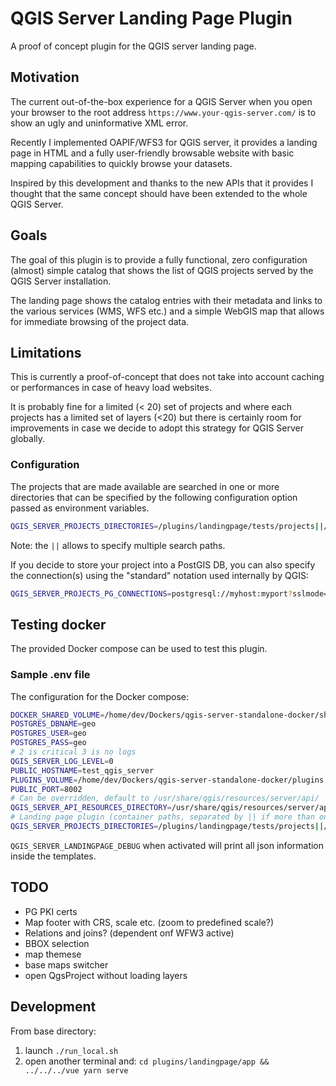 # QGIS Server Landing Page Plugin

A proof of concept plugin for the QGIS server landing page.

## Motivation

The current out-of-the-box experience for a QGIS Server when you open your browser
to the root address `https://www.your-qgis-server.com/` is to show an ugly and
uninformative XML error.

Recently I implemented OAPIF/WFS3 for QGIS server, it provides a landing page in HTML
and a fully user-friendly browsable website with basic mapping capabilities to quickly
browse your datasets.

Inspired by this development and thanks to the new APIs that it provides I thought
that the same concept should have been extended to the whole QGIS Server.

## Goals

The goal of this plugin is to provide a fully functional, zero configuration (almost)
simple catalog that shows the list of QGIS projects served by the QGIS Server installation.

The landing page shows the catalog entries with their metadata and links to the
various services (WMS, WFS etc.) and a simple WebGIS map that allows for immediate
browsing of the project data.

## Limitations

This is currently a proof-of-concept that does not take into account caching or performances
in case of heavy load websites.

It is probably fine for a limited  (< 20) set of projects and where each projects has a
limited set of layers (<20) but there is certainly room for improvements in case we decide
to adopt this strategy for QGIS Server globally.


### Configuration

The projects that are made available are searched in one or more directories that
can be specified by the following configuration option passed as environment variables.


```bash
QGIS_SERVER_PROJECTS_DIRECTORIES=/plugins/landingpage/tests/projects||/plugins/landingpage/tests/projects2
```

Note: the `||` allows to specify multiple search paths.

If you decide to store your project into a PostGIS DB, you can also specify
the connection(s) using the "standard" notation used internally by QGIS:

```bash
QGIS_SERVER_PROJECTS_PG_CONNECTIONS=postgresql://myhost:myport?sslmode=disable&dbname=landing_page_test&schema=public&username=elpaso&password=mypassword
```


## Testing docker

The provided Docker compose can be used to test this plugin.

### Sample .env file

The configuration for the Docker compose:


```bash
DOCKER_SHARED_VOLUME=/home/dev/Dockers/qgis-server-standalone-docker/shared-volume
POSTGRES_DBNAME=geo
POSTGRES_USER=geo
POSTGRES_PASS=geo
# 2 is critical 3 is no logs
QGIS_SERVER_LOG_LEVEL=0
PUBLIC_HOSTNAME=test_qgis_server
PLUGINS_VOLUME=/home/dev/Dockers/qgis-server-standalone-docker/plugins
PUBLIC_PORT=8002
# Can be overridden, default to /usr/share/qgis/resources/server/api/
QGIS_SERVER_API_RESOURCES_DIRECTORY=/usr/share/qgis/resources/server/api/
# Landing page plugin (container paths, separated by || if more than one)
QGIS_SERVER_PROJECTS_DIRECTORIES=/plugins/landingpage/tests/projects||/plugins/landingpage/tests/projects2
```

`QGIS_SERVER_LANDINGPAGE_DEBUG` when activated will print all json information inside the templates.

## TODO

- PG PKI certs
- Map footer with CRS, scale etc. (zoom to predefined scale?)
- Relations and joins? (dependent onf WFW3 active)
- BBOX selection
- map themese
- base maps switcher
- open QgsProject without loading layers


## Development

From base directory:

1. launch `./run_local.sh`
2. open another terminal and: `cd plugins/landingpage/app && ../../../vue yarn serve`
